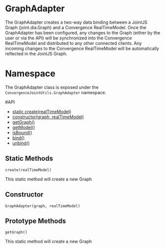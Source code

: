 # GraphAdapter

The GraphAdapter creates a two-way data binding between a JointJS Graph (joint.dia.Graph) and a Convergence RealTimeModel. Once the GraphAdapter has been configured, any changes to the Graph (either by the user or via the API) will be synchronized into the Convergence RealTimeModel and distributed to any other connected clients. Any incoming changes to the Convergence RealTimeModel will be automatically reflected in the JointJS Graph.

# Namespace

The GraphAdapter class is exposed under the `ConvergenceJointUtils.GraphAdapter` namespace.

#API

* [static create(realTimeModel)](#create)
* [constructor(graph, realTimeModel)](#constructor)
* [getGraph()](#getGraph)
* [getModel()](#getModel)
* [isBound()](#isBound)
* [bind()](#bind)
* [unbind()](#unbind)


## Static Methods

<a name="create"></a>
`create(realTimeModel)`

This static method will create a new Graph

## Constructor
<a name="constructor"></a>
`GraphAdapter(graph, realTimeModel)`

## Prototype Methods
<a name="getGraph"></a>
`getGraph()`

This static method will create a new Graph